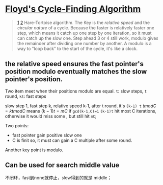 # [Floyd's Cycle-Finding Algorithm]()
> [1](https://www.geeksforgeeks.org/floyds-cycle-finding-algorithm/) [2](https://medium.com/@zephyr.ventum/floyds-tortoise-and-hare-cycle-finding-algorithm-my-over-explanation-5631c5ce71d7)
Hare-Tortoise algorithm.
The Key is the *relative speed* and the *circular nature* of a cycle.
Because the faster is relatively faster one step, which means it catch up one step by one iteration, so it must can catch up the slow one.
Step ahead 3 or 4 still work, modulo gives the remainder after dividing one number by another.
A modulo is a way to "loop back" to the start of the cycle, it's like a clock.

## the relative speed ensures the fast pointer's position modulo eventually matches the slow pointer's position.
Two item meet when their positions modulo are equal.
`t`: slow steps, `t` round,
`kt`: fast steps

slow step 1, fast step k, relative speed k-1, after t round, it's `(k-1) t`
$t mod C = kt mod C$ means $(k-1)t = m C$
if `gcd(k-1,C)=1` `(k-1)t` hit most C iterations, otherwise it would miss some , but still hit `mC`;

Two points:
- fast pointer gain positive slow one
- C is finit
so, it must can gain a C multiple after some round.

Another key point is modulo.

## Can be used for search middle value
不闭环，fast到none就停止，slow得到的就是 middle；
